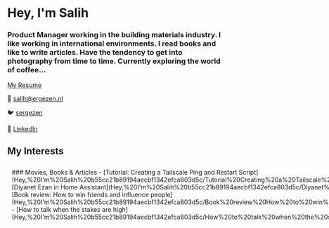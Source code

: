 # Hey, I'm Salih

### Product Manager working in the building materials industry. I like working in international environments. I read books and like to write articles. Have the tendency to get into photography from time to time. Currently exploring the world of coffee...

[My Resume](Hey,%20I'm%20Salih%20b55cc21b89194aecbf1342efca803d5c/My%20Resume%205c0c14e1a92d4ffbb4114257b45afbc4.md)

📧 [salih@ergezen.nl](mailto:salih@ergezen.nl) 

🐦 [sergezen](https://twitter.com/sergezen)

🔗 [LinkedIn](https://www.linkedin.com/in/salih-ergezen)

<style>
  .interests-grid {
    display: grid;
    grid-template-columns: repeat(3, 1fr);
    gap: 20px;
  }
  .interests-grid div {
    padding: 10px;
  }
</style>

## My Interests

<div class="interests-grid">
  <div>
    ### Movies, Books & Articles
    - [Tutorial: Creating a Tailscale Ping and Restart Script](Hey,%20I'm%20Salih%20b55cc21b89194aecbf1342efca803d5c/Tutorial%20Creating%20a%20Tailscale%20Ping%20and%20Restart%20Scr%2005b781c083984caf81d66e6024c8cce8.md)
    - [Diyanet Ezan in Home Assistant](Hey,%20I'm%20Salih%20b55cc21b89194aecbf1342efca803d5c/Diyanet%20Ezan%20in%20Home%20Assistant%207186fe119843435d802ca3c0b71f1c5f.md)
    - [Book review: How to win friends and influence people](Hey,%20I'm%20Salih%20b55cc21b89194aecbf1342efca803d5c/Book%20review%20How%20to%20win%20friends%20and%20influence%20peopl%20653fa874813c4f5190c7e487d571a806.md)
    - [How to talk when the stakes are high](Hey,%20I'm%20Salih%20b55cc21b89194aecbf1342efca803d5c/How%20to%20talk%20when%20the%20stakes%20are%20high%201d78f2cdd69d4dec903a97cfb4b7212e.md)
  </div>

  <div>
    ### Last Travels
    - [Snowy Germany](Hey,%20I'm%20Salih%20b55cc21b89194aecbf1342efca803d5c/Snowy%20Germany%20f80ef5a2da534affb57ce657cd045d5e.md)
    - [Istanbul Dreams](Hey,%20I'm%20Salih%20b55cc21b89194aecbf1342efca803d5c/Istanbul%20Dreams%20c104c53daf1f4bab9adec355c4f09e7b.md)
    - [Life in Egypt](Hey,%20I'm%20Salih%20b55cc21b89194aecbf1342efca803d5c/Life%20in%20Egypt%208abf8f3634c24e42bbf863b790954c38.md)
    - [Visiting Rome](Hey,%20I'm%20Salih%20b55cc21b89194aecbf1342efca803d5c/Visiting%20Rome%201f3e8c8b6eae443ab555053d8a4abf75.md)
    - [The state of Palestine](Hey,%20I'm%20Salih%20b55cc21b89194aecbf1342efca803d5c/The%20state%20of%20Palestine%20650898ae4bcb4787833940e9b1120891.md)
  </div>

  <div>
    ### Photography
    - [De Groote Peel National Park](Hey,%20I'm%20Salih%20b55cc21b89194aecbf1342efca803d5c/De%20Groote%20Peel%20National%20Park%206471d3fb383e4c1e885231d0267f404e.md)
    - [Early morning dreams](Hey,%20I'm%20Salih%20b55cc21b89194aecbf1342efca803d5c/Early%20morning%20dreams%203b4f20a573ed437296965bd0d2b92f44.md)
    - [Walking in the cold](Hey,%20I'm%20Salih%20b55cc21b89194aecbf1342efca803d5c/Walking%20in%20the%20cold%20e3e57183dcc54fd19fe5b82de270b99c.md)
    - [Glow Eindhoven](Hey,%20I'm%20Salih%20b55cc21b89194aecbf1342efca803d5c/Glow%20Eindhoven%203cfd4d2d45574195aa77e380bb5713dd.md)
    - [Salih trying (!) to make latte art...](Hey,%20I'm%20Salih%20b55cc21b89194aecbf1342efca803d5c/Salih%20trying%20(!)%20to%20make%20latte%20art%20c270382397b240769f68a610a6b7184f.csv)
  </div>
</div>
